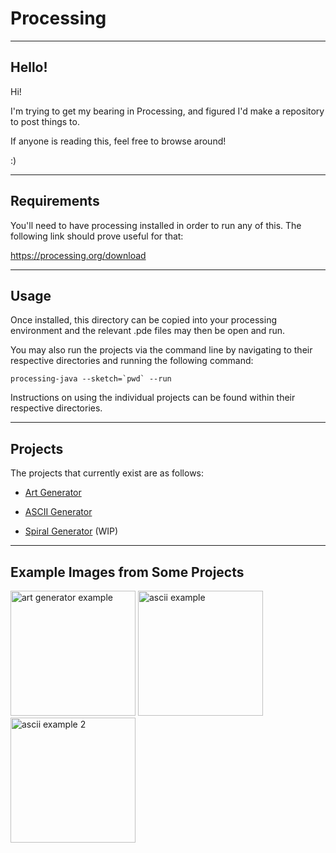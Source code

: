 # Processing

---------

## Hello!

Hi!

I'm trying to get my bearing in Processing, and figured I'd make a repository to post things to.

If anyone is reading this, feel free to browse around!

:)

---------

## Requirements

You'll need to have processing installed in order to run any of this. The following
link should prove useful for that:

https://processing.org/download

---------

## Usage

Once installed, this directory can be copied into your processing environment
and the relevant .pde files may then be open and run.

You may also run the projects via the command line by navigating to their
respective directories and running the following command:

```processing-java --sketch=`pwd` --run```

Instructions on using the individual projects can be found within their
respective directories.

---------

## Projects

The projects that currently exist are as follows:

- [Art Generator](art_generator/README.md)

- [ASCII Generator](ascii_generator/README.md)

- [Spiral Generator](spiral_generator/README.md) (WIP)

---------

## Example Images from Some Projects

<img src="example_images/ArtGenerator_Colorful.png" alt="art generator example" height="200"/>
<img src="example_images/ASCII_pantheon_quote.png" alt="ascii example" height="200"/>
<img src="example_images/ASCII_Mary_BW.png" alt="ascii example 2" height="200"/>